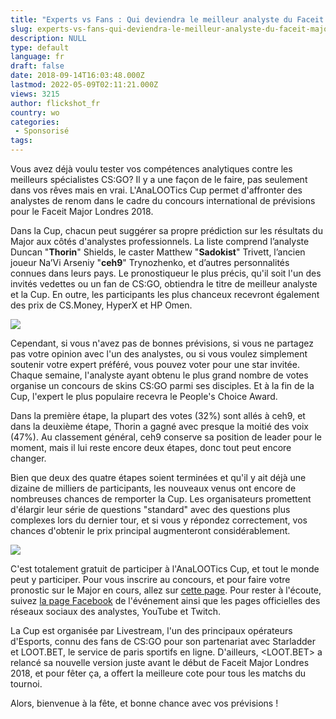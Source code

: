 ```yaml
---
title: "Experts vs Fans : Qui deviendra le meilleur analyste du Faceit Major Londres 2018 ?"
slug: experts-vs-fans-qui-deviendra-le-meilleur-analyste-du-faceit-major-londres-2018
description: NULL
type: default
language: fr
draft: false
date: 2018-09-14T16:03:48.000Z
lastmod: 2022-05-09T02:11:21.000Z
views: 3215
author: flickshot_fr
country: wo
categories:
 - Sponsorisé
tags:
---
```

Vous avez déjà voulu tester vos compétences analytiques contre les meilleurs spécialistes CS:GO? Il y a une façon de le faire, pas seulement dans vos rêves mais en vrai. L'AnaLOOTics Cup permet d'affronter des analystes de renom dans le cadre du concours international de prévisions pour le Faceit Major Londres 2018.

Dans la Cup, chacun peut suggérer sa propre prédiction sur les résultats du Major aux côtés d'analystes professionnels. La liste comprend l’analyste Duncan "**Thorin**" Shields, le caster Matthew "**Sadokist**" Trivett, l’ancien joueur Na’Vi Arseniy "**ceh9**" Trynozhenko, et d’autres personnalités connues dans leurs pays. Le pronostiqueur le plus précis, qu'il soit l'un des invités vedettes ou un fan de CS:GO, obtiendra le titre de meilleur analyste et la Cup. En outre, les participants les plus chanceux recevront également des prix de CS.Money, HyperX et HP Omen.

![](https://flickshot-ue.s3.eu-west-2.amazonaws.com/flickshot/article/5b9bbfea4d5de/images/1yIYmFYmccut66yaCPFgBCckB4q5XGKtQD2y8r3n.png)

Cependant, si vous n'avez pas de bonnes prévisions, si vous ne partagez pas votre opinion avec l'un des analystes, ou si vous voulez simplement soutenir votre expert préféré, vous pouvez voter pour une star invitée. Chaque semaine, l'analyste ayant obtenu le plus grand nombre de votes organise un concours de skins CS:GO parmi ses disciples. Et à la fin de la Cup, l'expert le plus populaire recevra le People's Choice Award.

Dans la première étape, la plupart des votes (32%) sont allés à ceh9, et dans la deuxième étape, Thorin a gagné avec presque la moitié des voix (47%). Au classement général, ceh9 conserve sa position de leader pour le moment, mais il lui reste encore deux étapes, donc tout peut encore changer.

Bien que deux des quatre étapes soient terminées et qu'il y ait déjà une dizaine de milliers de participants, les nouveaux venus ont encore de nombreuses chances de remporter la Cup. Les organisateurs promettent d'élargir leur série de questions "standard" avec des questions plus complexes lors du dernier tour, et si vous y répondez correctement, vos chances d'obtenir le prix principal augmenteront considérablement.

![](https://flickshot-ue.s3.eu-west-2.amazonaws.com/flickshot/article/5b9bbfea4d5de/images/W0NaXADc3g0NN5x6PC0FLoK0EWISgIG2GiysIGVB.png)

C'est totalement gratuit de participer à l'AnaLOOTics Cup, et tout le monde peut y participer. Pour vous inscrire au concours, et pour faire votre pronostic sur le Major en cours, allez sur [cette page](http://freeloot.bet/cup/en). Pour rester à l'écoute, suivez [la page Facebook](https://www.facebook.com/Analootics-CUP-531156567325135) de l'événement ainsi que les pages officielles des réseaux sociaux des analystes, YouTube et Twitch.

La Cup est organisée par Livestream, l'un des principaux opérateurs d'Esports, connu des fans de CS:GO pour son partenariat avec Starladder et LOOT.BET, le service de paris sportifs en ligne. D'ailleurs, <LOOT.BET> a relancé sa nouvelle version juste avant le début de Faceit Major Londres 2018, et pour fêter ça, a offert la meilleure cote pour tous les matchs du tournoi.

Alors, bienvenue à la fête, et bonne chance avec vos prévisions !
